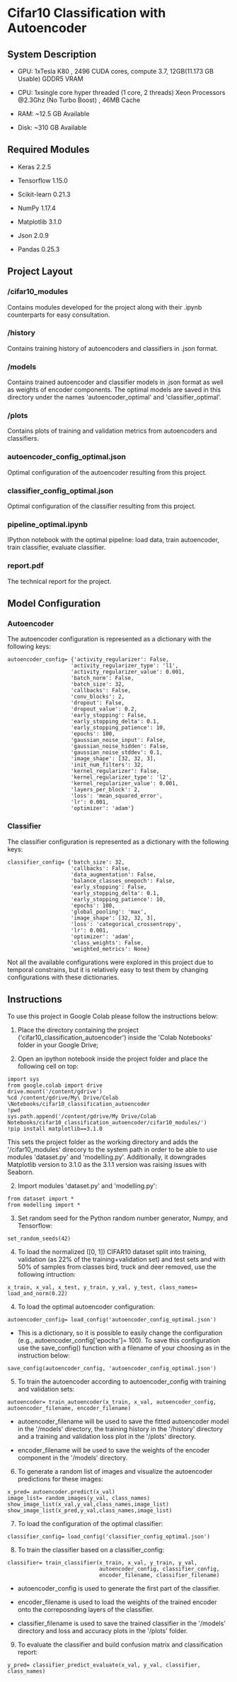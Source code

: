 # Cifar10 Classification with Autoencoder


## System Description 

- GPU: 1xTesla K80 , 2496 CUDA cores, compute 3.7,  12GB(11.173 GB Usable) GDDR5  VRAM

- CPU: 1xsingle core hyper threaded (1 core, 2 threads) Xeon Processors @2.3Ghz (No Turbo Boost) , 46MB Cache

- RAM: ~12.5 GB Available

- Disk: ~310 GB Available 


## Required Modules

- Keras 2.2.5

- Tensorflow 1.15.0

- Scikit-learn 0.21.3

- NumPy 1.17.4

- Matplotlib 3.1.0

- Json 2.0.9

- Pandas 0.25.3


## Project Layout

### /cifar10_modules

Contains modules developed for the project along with their .ipynb counterparts for easy consultation.

### /history 

Contains training history of autoencoders and classifiers in .json format.

### /models 

Contains trained autoencoder and classifier models in .json format as well as weights of encoder components. The optimal models are saved in this directory under the names 'autoencoder_optimal' and 'classifier_optimal'.

### /plots

Contains plots of training and validation metrics from autoencoders and classifiers.

### autoencoder_config_optimal.json

Optimal configuration of the autoencoder resulting from this project.

### classifier_config_optimal.json

Optimal configuration of the classifier resulting from this project.

### pipeline_optimal.ipynb

IPython notebook with the optimal pipeline: load data, train autoencoder, train classifier, evaluate classifier.

### report.pdf

The technical report for the project. 


## Model Configuration 

### Autoencoder 

The autoencoder configuration is represented as a dictionary with the following keys:

```
autoencoder_config= {'activity_regularizer': False,
                    'activity_regularizer_type': 'l1',
                    'activity_regularizer_value': 0.001,
                    'batch_norm': False,
                    'batch_size': 32,
                    'callbacks': False,
                    'conv_blocks': 2,
                    'dropout': False,
                    'dropout_value': 0.2,
                    'early_stopping': False,
                    'early_stopping_delta': 0.1,
                    'early_stopping_patience': 10,
                    'epochs': 100,
                    'gaussian_noise_input': False,
                    'gaussian_noise_hidden': False,
                    'gaussian_noise_stddev': 0.1,
                    'image_shape': [32, 32, 3],
                    'init_num_filters': 32,
                    'kernel_regularizer': False,
                    'kernel_regularizer_type': 'l2',
                    'kernel_regularizer_value': 0.001,
                    'layers_per_block': 2,
                    'loss': 'mean_squared_error',
                    'lr': 0.001,
                    'optimizer': 'adam'}

```


### Classifier

The classifier configuration is represented as a dictionary with the following keys:

```
classifier_config= {'batch_size': 32,
                    'callbacks': False,
                    'data_augmentation': False,
                    'balance_classes_onepoch': False,
                    'early_stopping': False,
                    'early_stopping_delta': 0.1,
                    'early_stopping_patience': 10,
                    'epochs': 100,
                    'global_pooling': 'max',
                    'image_shape': [32, 32, 3],
                    'loss': 'categorical_crossentropy',
                    'lr': 0.001,
                    'optimizer': 'adam',
                    'class_weights': False,
                    'weighted_metrics': None}
```


Not all the available configurations were explored in this project due to temporal constrains, but it is relatively easy to test them by changing configurations with these dictionaries. 

## Instructions

To use this project in Google Colab please follow the instructions below:

1. Place the directory containing the project ('cifar10_classification_autoencoder') inside the 'Colab Notebooks' folder in your Google Drive;

2. Open an ipython notebook inside the project folder and place the following cell on top:

```
import sys
from google.colab import drive
drive.mount('/content/gdrive')
%cd /content/gdrive/My\ Drive/Colab \Notebooks/cifar10_classification_autoencoder
!pwd
sys.path.append('/content/gdrive/My Drive/Colab Notebooks/cifar10_classification_autoencoder/cifar10_modules/')
!pip install matplotlib==3.1.0
```

This sets the project folder as the working directory and adds the '/cifar10_modules' direcory to the system path in order to be able to use modules 'dataset.py' and 'modelling.py'. Additionally, it downgrades Matplotlib version to 3.1.0 as the 3.1.1 version 
was raising issues with Seaborn.

2. Import modules 'dataset.py' and 'modelling.py':

```
from dataset import *
from modelling import *
```

3. Set random seed for the Python random number generator, Numpy, and Tensorflow:

```
set_random_seeds(42)
```

4. To load the normalized ([0, 1]) CIFAR10 dataset split into training, validation (as 22% of the training+validation set) and test sets and with 50% of samples from classes bird, truck and deer removed, use the following intruction: 

```
x_train, x_val, x_test, y_train, y_val, y_test, class_names= load_and_norm(0.22)
```

4. To load the optimal autoencoder configuration:

```
autoencoder_config= load_config('autoencoder_config_optimal.json')
```
- This is a dictionary, so it is possible to easily change the configuration (e.g., autoencoder_config['epochs']= 100). To save this configuration use the save_config() function with a filename of your choosing as in the instruction below:

```
save_config(autoencoder_config, 'autoencoder_config_optimal.json')
```

5. To train the autoencoder according to autoencoder_config with training and validation sets:

```
autoencoder= train_autoencoder(x_train, x_val, autoencoder_config, autoencoder_filename, encoder_filename)
```

- autoencoder_filename will be used to save the fitted autoencoder model in the '/models' directory, the training history in the '/history' directory and a training and validation loss plot in the '/plots' directory. 

- encoder_filename will be used to save the weights of the encoder component in the '/models' directory.  

6. To generate a random list of images and visualize the autoencoder predictions for these images:

```
x_pred= autoencoder.predict(x_val)
image_list= random_images(y_val, class_names)
show_image_list(x_val,y_val,class_names,image_list)
show_image_list(x_pred,y_val,class_names,image_list)
```

7. To load the configuration of the optimal classifier:

```
classifier_config= load_config('classifier_config_optimal.json')
```

8. To train the classifier based on a classifier_config:

```
classifier= train_classifier(x_train, x_val, y_train, y_val,
                             autoencoder_config, classifier_config,
                             encoder_filename, classifier_filename)

```

- autoencoder_config is used to generate the first part of the classifier. 

- encoder_filename is used to load the weights of the trained encoder onto the correposnding layers of the classifier. 

- classifier_filename is used to save the trained classifier in the '/models' directory and loss and accuracy plots in the '/plots' folder.  

9. To evaluate the classifier and build confusion matrix and classification report:

```
y_pred= classifier_predict_evaluate(x_val, y_val, classifier, class_names)
```

